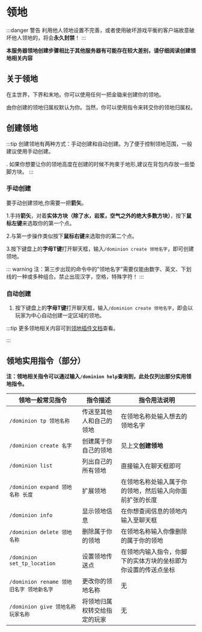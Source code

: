 # 领地

:::danger 警告
利用他人领地设置不完善，或者使用破坏游戏平衡的客户端故意破坏他人领地的，将会**永久封禁**！
:::

**本服务器领地创建步骤相比于其他服务器有可能存在较大差别，请仔细阅读创建领地相关内容**

## 关于领地
在主世界，下界和末地。你可以使用任何一把金锄来创建你的领地。

由你创建的领地归属权默认为你。当然，你可以使用指令来转交你的领地归属权。

## 创建领地

:::tip
创建领地有两种方式：手动创建和自动创建。为了便于控制领地范围，一般建议使用手动创建。

. 如果你想要让你的领地高度在创建的时候不拘束于地形,建议在背包内存放一些垫脚方块。
:::

### 手动创建
要手动创建领地,你需要一把**箭矢**。

1.手持**箭矢**，对着**实体方块（除了水，岩浆，空气之外的绝大多数方块）**，按下**鼠标左键**来选取你的第一个点。

2.与第一步操作类似按下**鼠标右键**来选取你的第二个点。

3.按下键盘上的**字母T键**打开聊天框，输入`/dominion create 领地名字`，即可创建领地。

::: warning
注：第三步出现的命令中的"领地名字"需要仅能由数字、英文、下划线的一种或多种组合。禁止出现汉字，空格，特殊字符！
:::

### 自动创建

1. 按下键盘上的**字母T键**打开聊天框，输入`/dominion create 领地名字`，即会以玩家为中心自动创建一定区域的领地。

:::tip
更多领地相关内容可到[领地插件文档](https://dominion.lunadeer.cn/zh-cn/)查看。
<!-- 领地收费为：**0.02金球球/每方块（含空气）** -->
:::


## 领地实用指令（部分）
**注：领地相关指令可以通过输入`/dominion help`查询到，此处仅列出部分实用领地指令。**

|领地一般常见指令|指令描述|指令用法说明|
|-----|-----|-----|
|`/dominion tp 领地名称`|传送至其他人和自己的领地|在领地名称处输入想去的领地名字|
|`/dominion create 名字`|创建属于你自己的领地|见上文**创建领地**|
|`/dominion list`|列出自己的所有领地|直接输入在聊天框即可|
|`/dominion expand 领地名称 长度`|扩展领地|在领地名称处输入属于你的领地，然后输入向你面前扩张的长度|
|`/dominion info`|显示领地信息|在你想查阅信息的领地内输入至聊天框|
|`/dominion delete 领地名称`|删除属于你的领地|在领地名称输入你像删除的属于你的领地|
|`/dominion set_tp_location `|设置领地传送点|在领地内输入指令，你脚下的实体方块的坐标即为你设置的传送点坐标|
|`/dominion rename 领地旧名字 领地新名字`|更改你的领地名称|无|
|`/dominion give 领地名称 玩家名称`|将领地归属权转交给指定的玩家|无|